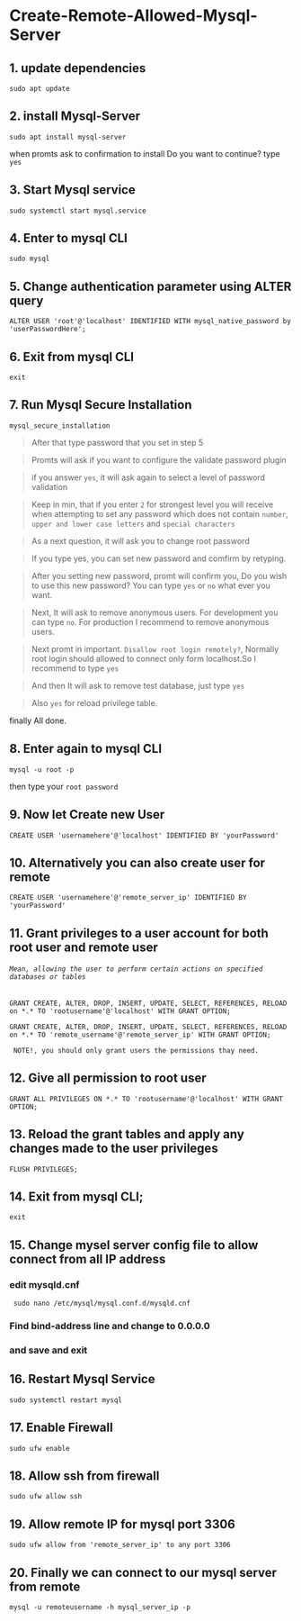 # Create-Remote-Allowed-Mysql-Server

## 1. update dependencies
````
sudo apt update
````

## 2. install Mysql-Server
````
sudo apt install mysql-server
````
when promts ask to confirmation to install
Do you want to continue? 
type `yes`

## 3. Start Mysql service
````
sudo systemctl start mysql.service
````
## 4. Enter to mysql CLI
````
sudo mysql
````
## 5. Change authentication parameter using ALTER query
````
ALTER USER 'root'@'localhost' IDENTIFIED WITH mysql_native_password by 'userPasswordHere';
````
## 6. Exit from mysql CLI
````
exit
````
## 7. Run Mysql Secure Installation
````
mysql_secure_installation
````
> After that type password that you set in step 5

> Promts will ask if you want to configure the validate password plugin

> if you answer `yes`, it will ask again to select a level of password validation

> Keep in min, that if you enter `2` for strongest level you will receive when attempting to set any password which does not contain 
`number`, `upper and lower case letters` and `special characters`

> As a next question, it will ask you to change root password

> If you type yes, you can set new password and comfirm by retyping.

> After you setting new password, promt will confirm you, Do you wish to use this new password? You can type `yes` or `no` what ever you want.

> Next, It will ask to remove anonymous users. For development you can type `no`. For production I recommend to remove anonymous users.

> Next promt in important. `Disallow root login remotely?`, Normally root login should allowed to connect only form localhost.So I recommend to type `yes`

> And then It will ask to remove test database, just type `yes`

> Also `yes` for reload privilege table.

finally All done.

## 8. Enter again to mysql CLI
````
mysql -u root -p
````

then type your `root password`

## 9. Now let Create new User
````
CREATE USER 'usernamehere'@'localhost' IDENTIFIED BY 'yourPassword'
````
## 10. Alternatively you can also create user for remote
````
CREATE USER 'usernamehere'@'remote_server_ip' IDENTIFIED BY 'yourPassword'
````
## 11. Grant privileges to a user account for both root user and remote user
###### `Mean, allowing the user to perform certain actions on specified databases or tables`
````
GRANT CREATE, ALTER, DROP, INSERT, UPDATE, SELECT, REFERENCES, RELOAD on *.* TO 'rootusername'@'localhost' WITH GRANT OPTION;
````
````
GRANT CREATE, ALTER, DROP, INSERT, UPDATE, SELECT, REFERENCES, RELOAD on *.* TO 'remote_username'@'remote_server_ip' WITH GRANT OPTION;
````
``` NOTE!, you should only grant users the permissions thay need.```
## 12. Give all permission to root user
````
GRANT ALL PRIVILEGES ON *.* TO 'rootusername'@'localhost' WITH GRANT OPTION;
````
## 13. Reload the grant tables and apply any changes made to the user privileges
````
FLUSH PRIVILEGES;
````
## 14. Exit from mysql CLI;
```` exit ````
## 15. Change mysel server config file to allow connect from all IP address
### edit mysqld.cnf
   ```` 
    sudo nano /etc/mysql/mysql.conf.d/mysqld.cnf 
   ````
### Find bind-address line and change to 0.0.0.0
### and save and exit
## 16. Restart Mysql Service
````
sudo systemctl restart mysql
````
## 17. Enable Firewall
````
sudo ufw enable
````
## 18. Allow ssh from firewall
````
sudo ufw allow ssh
````
## 19. Allow remote IP for mysql port 3306
````
sudo ufw allow from 'remote_server_ip' to any port 3306
````
## 20. Finally we can connect to our mysql server from remote
````
mysql -u remoteusername -h mysql_server_ip -p
````

